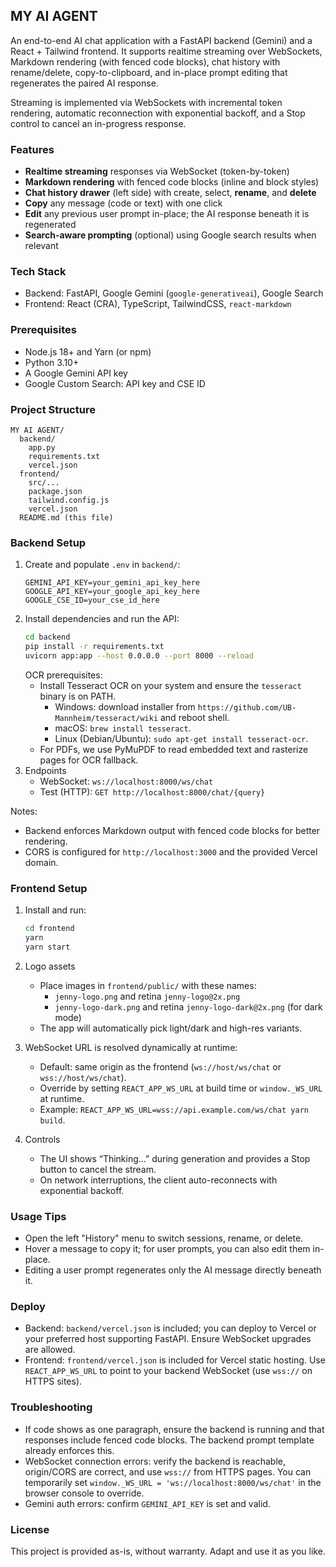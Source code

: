 ## MY AI AGENT

An end-to-end AI chat application with a FastAPI backend (Gemini) and a React + Tailwind frontend. It supports realtime streaming over WebSockets, Markdown rendering (with fenced code blocks), chat history with rename/delete, copy-to-clipboard, and in-place prompt editing that regenerates the paired AI response.

Streaming is implemented via WebSockets with incremental token rendering, automatic reconnection with exponential backoff, and a Stop control to cancel an in-progress response.

### Features
- **Realtime streaming** responses via WebSocket (token-by-token)
- **Markdown rendering** with fenced code blocks (inline and block styles)
- **Chat history drawer** (left side) with create, select, **rename**, and **delete**
- **Copy** any message (code or text) with one click
- **Edit** any previous user prompt in-place; the AI response beneath it is regenerated
- **Search-aware prompting** (optional) using Google search results when relevant

### Tech Stack
- Backend: FastAPI, Google Gemini (`google-generativeai`), Google Search
- Frontend: React (CRA), TypeScript, TailwindCSS, `react-markdown`

### Prerequisites
- Node.js 18+ and Yarn (or npm)
- Python 3.10+
- A Google Gemini API key
- Google Custom Search: API key and CSE ID

### Project Structure
```
MY AI AGENT/
  backend/
    app.py
    requirements.txt
    vercel.json
  frontend/
    src/...
    package.json
    tailwind.config.js
    vercel.json
  README.md (this file)
```

### Backend Setup
1. Create and populate `.env` in `backend/`:
   ```env
   GEMINI_API_KEY=your_gemini_api_key_here
   GOOGLE_API_KEY=your_google_api_key_here
   GOOGLE_CSE_ID=your_cse_id_here
   ```
2. Install dependencies and run the API:
   ```bash
   cd backend
   pip install -r requirements.txt
   uvicorn app:app --host 0.0.0.0 --port 8000 --reload
   ```
   OCR prerequisites:
   - Install Tesseract OCR on your system and ensure the `tesseract` binary is on PATH.
     - Windows: download installer from `https://github.com/UB-Mannheim/tesseract/wiki` and reboot shell.
     - macOS: `brew install tesseract`.
     - Linux (Debian/Ubuntu): `sudo apt-get install tesseract-ocr`.
   - For PDFs, we use PyMuPDF to read embedded text and rasterize pages for OCR fallback.
3. Endpoints
   - WebSocket: `ws://localhost:8000/ws/chat`
   - Test (HTTP): `GET http://localhost:8000/chat/{query}`

Notes:
- Backend enforces Markdown output with fenced code blocks for better rendering.
- CORS is configured for `http://localhost:3000` and the provided Vercel domain.

### Frontend Setup
1. Install and run:
   ```bash
   cd frontend
   yarn
   yarn start
   ```
2. Logo assets
   - Place images in `frontend/public/` with these names:
     - `jenny-logo.png` and retina `jenny-logo@2x.png`
     - `jenny-logo-dark.png` and retina `jenny-logo-dark@2x.png` (for dark mode)
   - The app will automatically pick light/dark and high-res variants.

3. WebSocket URL is resolved dynamically at runtime:
   - Default: same origin as the frontend (`ws://host/ws/chat` or `wss://host/ws/chat`).
   - Override by setting `REACT_APP_WS_URL` at build time or `window._WS_URL` at runtime.
   - Example: `REACT_APP_WS_URL=wss://api.example.com/ws/chat yarn build`.

4. Controls
   - The UI shows “Thinking…” during generation and provides a Stop button to cancel the stream.
   - On network interruptions, the client auto-reconnects with exponential backoff.

### Usage Tips
- Open the left "History" menu to switch sessions, rename, or delete.
- Hover a message to copy it; for user prompts, you can also edit them in-place.
- Editing a user prompt regenerates only the AI message directly beneath it.

### Deploy
- Backend: `backend/vercel.json` is included; you can deploy to Vercel or your preferred host supporting FastAPI. Ensure WebSocket upgrades are allowed.
- Frontend: `frontend/vercel.json` is included for Vercel static hosting. Use `REACT_APP_WS_URL` to point to your backend WebSocket (use `wss://` on HTTPS sites).

### Troubleshooting
- If code shows as one paragraph, ensure the backend is running and that responses include fenced code blocks. The backend prompt template already enforces this.
- WebSocket connection errors: verify the backend is reachable, origin/CORS are correct, and use `wss://` from HTTPS pages. You can temporarily set `window._WS_URL = 'ws://localhost:8000/ws/chat'` in the browser console to override.
- Gemini auth errors: confirm `GEMINI_API_KEY` is set and valid.

### License
This project is provided as-is, without warranty. Adapt and use it as you like.


